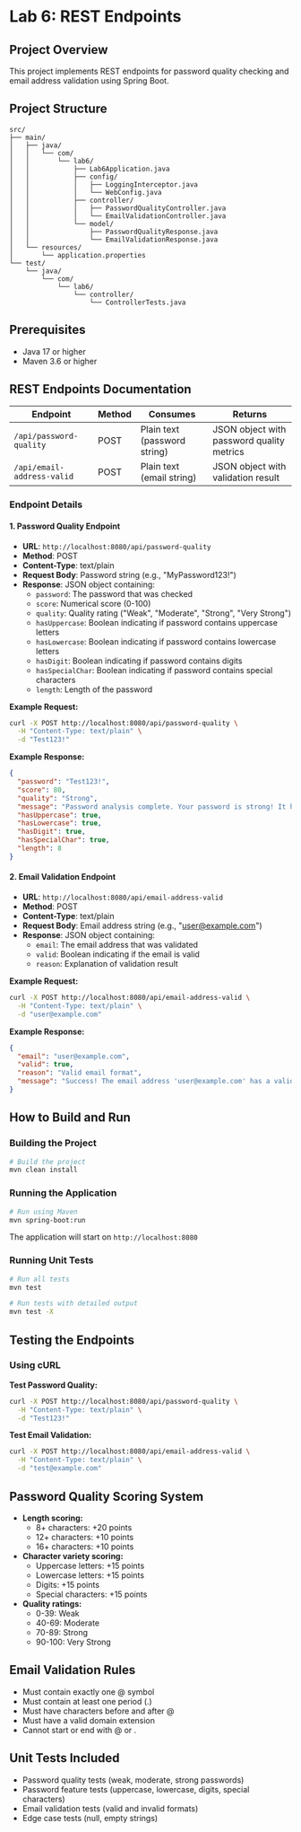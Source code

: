 # Lab 6: REST Endpoints

## Project Overview
This project implements REST endpoints for password quality checking and email address validation using Spring Boot.

## Project Structure
```
src/
├── main/
│   ├── java/
│   │   └── com/
│   │       └── lab6/
│   │           ├── Lab6Application.java
│   │           ├── config/
│   │           │   ├── LoggingInterceptor.java
│   │           │   └── WebConfig.java
│   │           ├── controller/
│   │           │   ├── PasswordQualityController.java
│   │           │   └── EmailValidationController.java
│   │           └── model/
│   │               ├── PasswordQualityResponse.java
│   │               └── EmailValidationResponse.java
│   └── resources/
│       └── application.properties
└── test/
    └── java/
        └── com/
            └── lab6/
                └── controller/
                    └── ControllerTests.java
```

## Prerequisites
- Java 17 or higher
- Maven 3.6 or higher

## REST Endpoints Documentation

| Endpoint | Method | Consumes | Returns |
|----------|--------|----------|---------|
| `/api/password-quality` | POST | Plain text (password string) | JSON object with password quality metrics |
| `/api/email-address-valid` | POST | Plain text (email string) | JSON object with validation result |

### Endpoint Details

#### 1. Password Quality Endpoint
- **URL**: `http://localhost:8080/api/password-quality`
- **Method**: POST
- **Content-Type**: text/plain
- **Request Body**: Password string (e.g., "MyPassword123!")
- **Response**: JSON object containing:
  - `password`: The password that was checked
  - `score`: Numerical score (0-100)
  - `quality`: Quality rating ("Weak", "Moderate", "Strong", "Very Strong")
  - `hasUppercase`: Boolean indicating if password contains uppercase letters
  - `hasLowercase`: Boolean indicating if password contains lowercase letters
  - `hasDigit`: Boolean indicating if password contains digits
  - `hasSpecialChar`: Boolean indicating if password contains special characters
  - `length`: Length of the password

**Example Request:**
```bash
curl -X POST http://localhost:8080/api/password-quality \
  -H "Content-Type: text/plain" \
  -d "Test123!"
```

**Example Response:**
```json
{
  "password": "Test123!",
  "score": 80,
  "quality": "Strong",
  "message": "Password analysis complete. Your password is strong! It has good character variety and length.",
  "hasUppercase": true,
  "hasLowercase": true,
  "hasDigit": true,
  "hasSpecialChar": true,
  "length": 8
}
```

#### 2. Email Validation Endpoint
- **URL**: `http://localhost:8080/api/email-address-valid`
- **Method**: POST
- **Content-Type**: text/plain
- **Request Body**: Email address string (e.g., "user@example.com")
- **Response**: JSON object containing:
  - `email`: The email address that was validated
  - `valid`: Boolean indicating if the email is valid
  - `reason`: Explanation of validation result

**Example Request:**
```bash
curl -X POST http://localhost:8080/api/email-address-valid \
  -H "Content-Type: text/plain" \
  -d "user@example.com"
```

**Example Response:**
```json
{
  "email": "user@example.com",
  "valid": true,
  "reason": "Valid email format",
  "message": "Success! The email address 'user@example.com' has a valid format and can be used."
}
```


## How to Build and Run

### Building the Project
```bash
# Build the project
mvn clean install
```

### Running the Application
```bash
# Run using Maven
mvn spring-boot:run
```

The application will start on `http://localhost:8080`

### Running Unit Tests
```bash
# Run all tests
mvn test

# Run tests with detailed output
mvn test -X
```

## Testing the Endpoints

### Using cURL

**Test Password Quality:**
```bash
curl -X POST http://localhost:8080/api/password-quality \
  -H "Content-Type: text/plain" \
  -d "Test123!"
```

**Test Email Validation:**
```bash
curl -X POST http://localhost:8080/api/email-address-valid \
  -H "Content-Type: text/plain" \
  -d "test@example.com"
```

## Password Quality Scoring System
- **Length scoring:**
  - 8+ characters: +20 points
  - 12+ characters: +10 points
  - 16+ characters: +10 points
- **Character variety scoring:**
  - Uppercase letters: +15 points
  - Lowercase letters: +15 points
  - Digits: +15 points
  - Special characters: +15 points
- **Quality ratings:**
  - 0-39: Weak
  - 40-69: Moderate
  - 70-89: Strong
  - 90-100: Very Strong

## Email Validation Rules
- Must contain exactly one @ symbol
- Must contain at least one period (.)
- Must have characters before and after @
- Must have a valid domain extension
- Cannot start or end with @ or .

## Unit Tests Included
- Password quality tests (weak, moderate, strong passwords)
- Password feature tests (uppercase, lowercase, digits, special characters)
- Email validation tests (valid and invalid formats)
- Edge case tests (null, empty strings)
